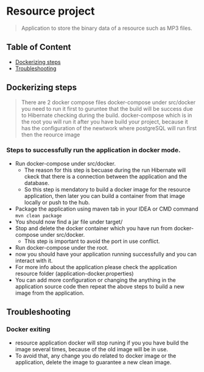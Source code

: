 # Resource project

> Application to store the binary data of a resource such as MP3 files.

## Table of Content

- [Dockerizing steps](#Dockerizing-steps)
- [Troubleshooting](#Troubleshooting)

## Dockerizing steps

> There are 2 docker compose files
> docker-compose under src/docker you need to run it first to guruntee that the build will be success due to Hibernate
> checking during the build.
> docker-compose which is in the root you will run it after you have build your project, because it has the
> configuration of the newtwork where postgreSQL will run first then the reource image

### Steps to successfully run the application in docker mode.

* Run docker-compose under src/docker.
    * The reason for this step is becuase during the run Hibernate will ckeck that there is a connection between the
      application and the database.
    * So this step is mendatory to build a docker image for the resource application, then later you can build a
      container from that image locally or push to the hub.
* Package the application using maven tab in your IDEA or CMD command `mvn clean package`
* You should now find a jar file under target/
* Stop and delete the docker container which you have run from docker-compose under src/docker.
    * This step is important to avoid the port in use conflict.
* Run docker-compose under the root.
* now you should have your application running successfully and you can interact with it.
* For more info about the application please check the application resource folder (application-docker.properties)
* You can add more configuration or changing the anything in the application source code then repeat the above steps to
  build a new image from the application.

## Troubleshooting

### Docker exiting

* resource application docker will stop runing if you you have build the image several times, because of the old image
  will be in use.
* To avoid that, any change you do related to docker image or the application, delete the image to guarantee a new clean
  image.
